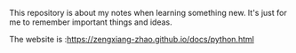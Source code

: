 This repository is about my notes when learning something new. It's just for me to remember important things and ideas.

The website is :https://zengxiang-zhao.github.io/docs/python.html

